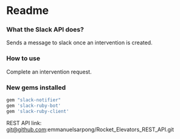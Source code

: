 # Readme

### What the Slack API does?
Sends a message to slack once an intervention is created.

### How to use
Complete an intervention request.

### New gems installed

```bash
gem "slack-notifier"
gem 'slack-ruby-bot'
gem 'slack-ruby-client'
```

REST API link: 
git@github.com:emmanuelsarpong/Rocket_Elevators_REST_API.git
